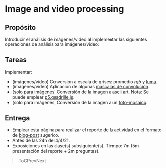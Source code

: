 # Image and video processing

## Propósito

Introducir el análisis de imágenes/video al implementar las siguientes operaciones de análisis para imágenes/video:

## Tareas

Implementar:

* (imágenes/video) Conversión a escala de grises: promedio _rgb_ y [luma](https://en.wikipedia.org/wiki/HSL_and_HSV#Disadvantages).
* (imágenes/video) Aplicación de algunas [máscaras de convolución](https://en.wikipedia.org/wiki/Kernel_(image_processing)).
* (solo para imágenes) Conversión de la imagen a [ascii art](https://en.wikipedia.org/wiki/ASCII_art). Nota: Se puede emplear [p5.quadrille.js](https://objetos.github.io/p5.quadrille.js/).
* (solo para imágenes) Conversión de la imagen a un [foto-mosaico](https://en.wikipedia.org/wiki/Photographic_mosaic).

## Entrega

* Emplear esta página para realizar el reporte de la actividad en el formato de [blog-post](/#grading) sugerido.
* Antes de las 24h del 4/4/21.
* Exposiciones en las clase(s) subsiguiente(s). Tiempo: 7m (5m presentación del reporte + 2m preguntas).

> :ToCPrevNext